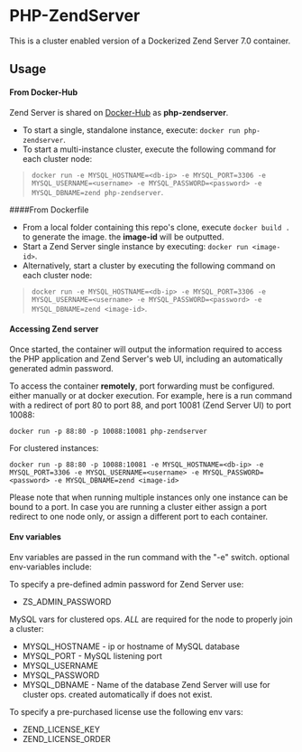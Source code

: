 PHP-ZendServer
==============
This is a cluster enabled version of a Dockerized Zend Server 7.0 container.

Usage
-----
#### From Docker-Hub
Zend Server is shared on [Docker-Hub] as **php-zendserver**. 
- To start a single, standalone instance, execute: `docker run php-zendserver`. 
- To start a multi-instance cluster, execute the following command for each cluster node: 
> `docker run -e MYSQL_HOSTNAME=<db-ip> -e MYSQL_PORT=3306 -e MYSQL_USERNAME=<username> -e MYSQL_PASSWORD=<password> -e MYSQL_DBNAME=zend php-zendserver`. 

####From Dockerfile

- From a local folder containing this repo's clone, execute ` docker build . ` to generate the image. the **image-id** will be outputted.
- Start a Zend Server single instance by executing: `docker run <image-id>`.
- Alternatively, start a cluster by executing the following command on each cluster node:
 > `docker run -e MYSQL_HOSTNAME=<db-ip> -e MYSQL_PORT=3306 -e MYSQL_USERNAME=<username> -e MYSQL_PASSWORD=<password> -e MYSQL_DBNAME=zend <image-id>`. 

#### Accessing Zend server
Once started, the container will output the information required to access the PHP application and Zend Server's web UI, including an automatically generated admin password.

To access the container **remotely**, port forwarding must be configured. either manually or at docker execution.
For example, here is a run command with a redirect of port 80 to port 88, and port 10081 (Zend Server UI) to port 10088:

`docker run -p 88:80 -p 10088:10081 php-zendserver`

For clustered instances:


`docker run -p 88:80 -p 10088:10081 -e MYSQL_HOSTNAME=<db-ip> -e MYSQL_PORT=3306 -e MYSQL_USERNAME=<username> -e MYSQL_PASSWORD=<password> -e MYSQL_DBNAME=zend <image-id>`

Please note that when running multiple instances only one instance can be bound to a port.
In case you are running a cluster either assign a port redirect to one node only, or assign a different port to each container.

#### Env variables
Env variables are passed in the run command with the "-e" switch. optional env-variables include:

To specify a pre-defined admin password for Zend Server use:
- ZS_ADMIN_PASSWORD

MySQL vars for clustered ops. *ALL* are required for the node to properly join a cluster:
-  MYSQL_HOSTNAME - ip or hostname of MySQL database 
-  MYSQL_PORT - MySQL listening port
-  MYSQL_USERNAME 
-  MYSQL_PASSWORD
-  MYSQL_DBNAME - Name of the database Zend Server will use for cluster ops. created automatically if does not exist.

To specify a pre-purchased license use the following env vars:
- ZEND_LICENSE_KEY
- ZEND_LICENSE_ORDER



[Docker-Hub]:https://registry.hub.docker.com/_/php-zendserver/
